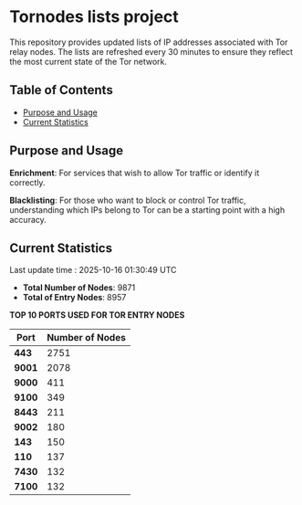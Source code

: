 # Tornodes lists project

This repository provides updated lists of IP addresses associated with Tor relay nodes. The lists are refreshed every 30 minutes to ensure they reflect the most current state of the Tor network.

## Table of Contents

- [Purpose and Usage](#purpose-and-usage)
- [Current Statistics](#current-statistics)


## Purpose and Usage

**Enrichment**: For services that wish to allow Tor traffic or identify it correctly.

**Blacklisting**: For those who want to block or control Tor traffic, understanding which IPs belong to Tor can be a starting point with a high accuracy.

## Current Statistics

Last update time : 2025-10-16 01:30:49 UTC

- **Total Number of Nodes**: 9871
- **Total of Entry Nodes**: 8957

**TOP 10 PORTS USED FOR TOR ENTRY NODES**

| **Port** | **Number of Nodes** |
|------|-----------------|
| **443**   | 2751  |
| **9001**   | 2078  |
| **9000**   | 411  |
| **9100**   | 349  |
| **8443**   | 211  |
| **9002**   | 180  |
| **143**   | 150  |
| **110**   | 137  |
| **7430**   | 132  |
| **7100**   | 132  |

